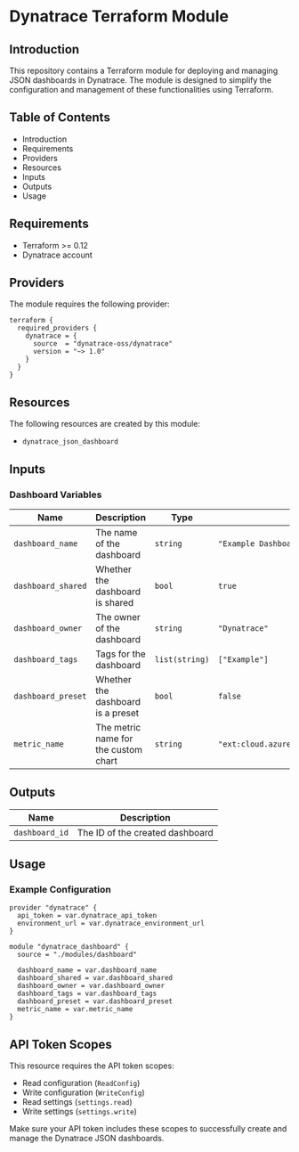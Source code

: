 # Dynatrace Terraform Module

## Introduction
This repository contains a Terraform module for deploying and managing JSON dashboards in Dynatrace. The module is designed to simplify the configuration and management of these functionalities using Terraform.

## Table of Contents
- Introduction
- Requirements
- Providers
- Resources
- Inputs
- Outputs
- Usage

## Requirements
- Terraform >= 0.12
- Dynatrace account

## Providers
The module requires the following provider:

```hcl
terraform {
  required_providers {
    dynatrace = {
      source  = "dynatrace-oss/dynatrace"
      version = "~> 1.0"
    }
  }
}
```

## Resources
The following resources are created by this module:

- `dynatrace_json_dashboard`

## Inputs
### Dashboard Variables
| Name | Description | Type | Default |
|------|-------------|------|---------|
| `dashboard_name` | The name of the dashboard | `string` | `"Example Dashboard"` |
| `dashboard_shared` | Whether the dashboard is shared | `bool` | `true` |
| `dashboard_owner` | The owner of the dashboard | `string` | `"Dynatrace"` |
| `dashboard_tags` | Tags for the dashboard | `list(string)` | `["Example"]` |
| `dashboard_preset` | Whether the dashboard is a preset | `bool` | `false` |
| `metric_name` | The metric name for the custom chart | `string` | `"ext:cloud.azure.microsoft_cognitiveservices.accounts.successfulcalls"` |

## Outputs
| Name | Description |
|------|-------------|
| `dashboard_id` | The ID of the created dashboard |

## Usage
### Example Configuration
```hcl
provider "dynatrace" {
  api_token = var.dynatrace_api_token
  environment_url = var.dynatrace_environment_url
}

module "dynatrace_dashboard" {
  source = "./modules/dashboard"

  dashboard_name = var.dashboard_name
  dashboard_shared = var.dashboard_shared
  dashboard_owner = var.dashboard_owner
  dashboard_tags = var.dashboard_tags
  dashboard_preset = var.dashboard_preset
  metric_name = var.metric_name
}
```

## API Token Scopes
This resource requires the API token scopes:
- Read configuration (`ReadConfig`)
- Write configuration (`WriteConfig`)
- Read settings (`settings.read`)
- Write settings (`settings.write`)

Make sure your API token includes these scopes to successfully create and manage the Dynatrace JSON dashboards.

